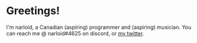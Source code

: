 # Greetings!

I'm narloid, a Canadian (aspiring) programmer and (aspiring) musician. You can reach me @ narloid#4625 on discord, or [my twitter](https://twitter.com/narloid).
